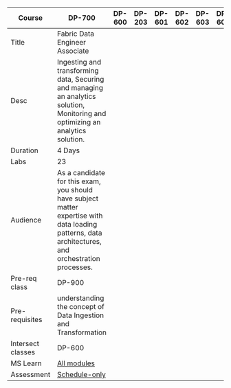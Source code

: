 |Course|DP-700|DP-600|DP-203|DP-601|DP-602|DP-603|DP-605|
| --- | --- | --- | --- | --- | --- | --- | --- |
|Title|Fabric Data Engineer Associate|||||||
|Desc|Ingesting and transforming data, Securing and managing an analytics solution, Monitoring and optimizing an analytics solution. |||||||
|Duration|4 Days|||||||
|Labs|23|||||||
|Audience|As a candidate for this exam, you should have subject matter expertise with data loading patterns, data architectures, and orchestration processes. |||||||
|Pre-req class|DP-900|||||||
|Pre-requisites|understanding the concept of Data Ingestion and Transformation|||||||
|Intersect classes|DP-600|||||||
|MS Learn|[All modules](https://learn.microsoft.com/en-us/credentials/certifications/fabric-data-engineer-associate/?practice-assessment-type=certification)|||||||
|Assessment|[Schedule-only](https://learn.microsoft.com/en-us/credentials/certifications/schedule-through-pearson-vue?examUid=exam.DP-700&examUrl=https://learn.microsoft.com/credentials/certifications)|||||||
